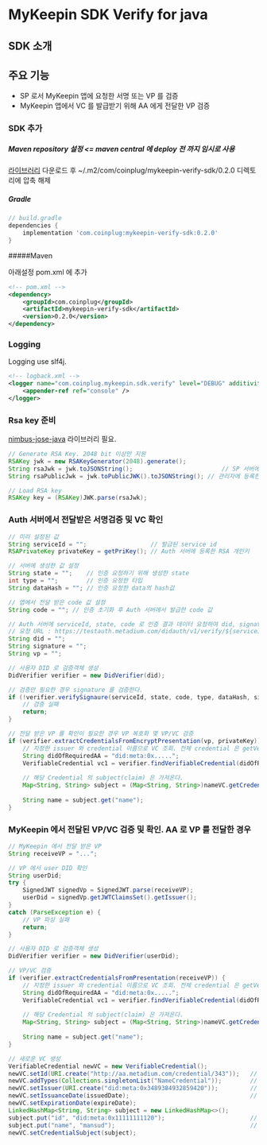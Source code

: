 # MyKeepin SDK Verify for java 

## SDK 소개

## 주요 기능
+ SP 로서 MyKeepin 앱에 요청한 서명 또는 VP 를 검증
+ MyKeepin 앱에서 VC 를 발급받기 위해 AA 에게 전달한 VP 검증

### SDK 추가

##### Maven repository 설정 <= maven central 에 deploy 전 까지 임시로 사용

[라이브러리](https://bitbucket.org/coinplugin/mykeepin-verify-sdk/downloads/mykeepin-verify-sdk-0.2.0.zip) 다운로드 후 ~/.m2/com/coinplug/mykeepin-verify-sdk/0.2.0 디렉토리에 압축 해제


##### Gradle

```gradle
// build.gradle
dependencies {
	implementation 'com.coinplug:mykeepin-verify-sdk:0.2.0'
}
```

#####Maven

아래설정 pom.xml 에 추가

```xml
<!-- pom.xml -->
<dependency>
	<groupId>com.coinplug</groupId>
	<artifactId>mykeepin-verify-sdk</artifactId>
	<version>0.2.0</version>
</dependency>
```

### Logging

Logging use slf4j.

```xml
<!-- logback.xml -->
<logger name="com.coinplug.mykeepin.sdk.verify" level="DEBUG" additivity ="false">
	<appender-ref ref="console" />
</logger>
```

### Rsa key 준비

[nimbus-jose-java](https://connect2id.com/products/nimbus-jose-jwt) 라이브러리 필요.  

```java
// Generate RSA Key. 2048 bit 이상만 지원
RSAKey jwk = new RSAKeyGenerator(2048).generate();
String rsaJwk = jwk.toJSONString();							// SP 서버에서 사용할 Private Key
String rsaPublicJwk = jwk.toPublicJWK().toJSONString();	// 관리자에 등록한 Public Key 

// Load RSA key
RSAKey key = (RSAKey)JWK.parse(rsaJwk);
```

### Auth 서버에서 전달받은 서명검증 및 VC 확인

```java
// 미리 설정된 값
String serviceId = "";                  // 발급된 service id
RSAPrivateKey privateKey = getPriKey(); // Auth 서버에 등록한 RSA 개인키

// 서버에 생성한 값 설정
String state = "";    // 인증 요청하기 위해 생성한 state
int type = "";        // 인증 요청한 타입
String dataHash = ""; // 인증 요청한 data의 hash값

// 앱에서 전달 받은 code 값 설정
String code = ""; // 인증 초기화 후 Auth 서버에서 발급한 code 값

// Auth 서버에 serviceId, state, code 로 인증 결과 데이터 요청하여 did, signature, vp 를 얻는다.
// 요청 URL : https://testauth.metadium.com/didauth/v1/verify/${serviceId}/${state+}/${code}
String did = "";
String signature = "";
String vp = "";

// 사용자 DID 로 검증객체 생성
DidVerifier verifier = new DidVerifier(did);

// 검증만 필요한 경우 signature 를 검증한다.
if (!verifier.verifySignaure(serviceId, state, code, type, dataHash, signature)) {
	// 검증 실패
	return;
}

// 전달 받은 VP 를 확인이 필요한 경우 VP 복호화 몇 VP/VC 검증 
if (verifier.extractCredentialsFromEncryptPresentation(vp, privateKey)) {
	// 지정한 issuer 와 credential 이름으로 VC 조회. 전체 credential 은 getVerifiableCredentials() 사용.
	String didOfRequiredAA = "did:meta:0x.....";
	VerifiableCredential vc1 = verifier.findVerifiableCredential(didOfRequiredAA, "NameCredential");
	
	// 해당 Credential 의 subject(claim) 은 가져온다.
	Map<String, String> subject = (Map<String, String>)nameVC.getCredentialSubject();
	
	String name = subject.get("name");
}

```

### MyKeepin 에서 전달된 VP/VC 검증 및 확인. AA 로 VP 를 전달한 경우

```java
// MyKeepin 에서 전달 받은 VP
String receiveVP = "...";

// VP 에서 user DID 확인
String userDid;
try {
	SignedJWT signedVp = SignedJWT.parse(receiveVP);
	userDid = signedVp.getJWTClaimsSet().getIssuer();
}
catch (ParseException e) {
	// VP 파싱 실패
	return;
}

// 사용자 DID 로 검증객체 생성
DidVerifier verifier = new DidVerifier(userDid);

// VP/VC 검증 
if (verifier.extractCredentialsFromPresentation(receiveVP)) {
	// 지정한 issuer 와 credential 이름으로 VC 조회. 전체 credential 은 getVerifiableCredentials() 사용.
	String didOfRequiredAA = "did:meta:0x.....";
	VerifiableCredential vc1 = verifier.findVerifiableCredential(didOfRequiredAA, "NameCredential");
	
	// 해당 Credential 의 subject(claim) 은 가져온다.
	Map<String, String> subject = (Map<String, String>)nameVC.getCredentialSubject();
	
	String name = subject.get("name");
}

// 새로운 VC 생성
VerifiableCredential newVC = new VerifiableCredential();
newVC.setId(URI.create("http://aa.metadium.com/credential/343"));  	// VC 의 ID. URL 로 VC의 유효성을 해당 URL 로 확인할 수 있어야 함.
newVC.addTypes(Collections.singletonList("NameCredential"));       	// AA 에서 정의한 VC 이름. 관리자에도 등록 되어 있어야 함
newVC.setIssuer(URI.create("did:meta:0x3489384932859420"));        	// AA 의 DID
newVC.setIssuanceDate(issuedDate);                                 	// VC 발급일
newVC.setExpirationDate(expireDate);                             		// VC 만료일
LinkedHashMap<String, String> subject = new LinkedHashMap<>();
subject.put("id", "did:meta:0x11111111120");                        // VC 소유자의 DID 
subject.put("name", "mansud");                                      // VC subject 
newVC.setCredentialSubject(subject);

```